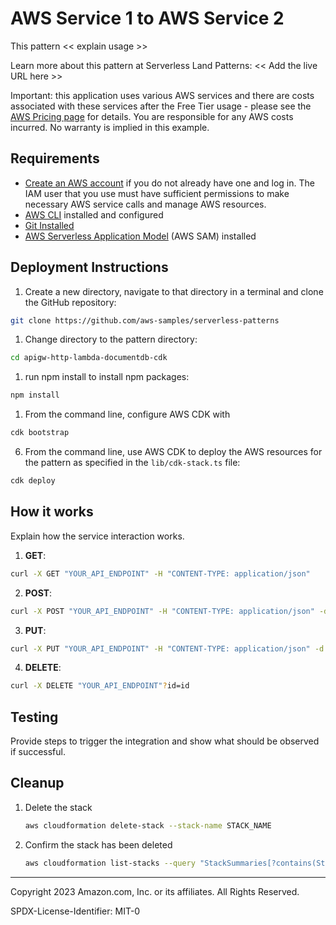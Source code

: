 # AWS Service 1 to AWS Service 2

This pattern << explain usage >>

Learn more about this pattern at Serverless Land Patterns: << Add the live URL here >>

Important: this application uses various AWS services and there are costs associated with these services after the Free Tier usage - please see the [AWS Pricing page](https://aws.amazon.com/pricing/) for details. You are responsible for any AWS costs incurred. No warranty is implied in this example.

## Requirements

* [Create an AWS account](https://portal.aws.amazon.com/gp/aws/developer/registration/index.html) if you do not already have one and log in. The IAM user that you use must have sufficient permissions to make necessary AWS service calls and manage AWS resources.
* [AWS CLI](https://docs.aws.amazon.com/cli/latest/userguide/install-cliv2.html) installed and configured
* [Git Installed](https://git-scm.com/book/en/v2/Getting-Started-Installing-Git)
* [AWS Serverless Application Model](https://docs.aws.amazon.com/serverless-application-model/latest/developerguide/serverless-sam-cli-install.html) (AWS SAM) installed

## Deployment Instructions

1. Create a new directory, navigate to that directory in a terminal and clone the GitHub repository:
```bash
git clone https://github.com/aws-samples/serverless-patterns
```
1. Change directory to the pattern directory:
```bash
cd apigw-http-lambda-documentdb-cdk
```
1. run npm install to install npm packages:
```bash
npm install
```    
1. From the command line, configure AWS CDK with
```bash
cdk bootstrap
```  
6. From the command line, use AWS CDK to deploy the AWS resources for the pattern as specified in the `lib/cdk-stack.ts` file:
```bash
cdk deploy
```
## How it works

Explain how the service interaction works.

1. **GET**:
```bash
curl -X GET "YOUR_API_ENDPOINT" -H "CONTENT-TYPE: application/json"
```
2. **POST**:
```bash
curl -X POST "YOUR_API_ENDPOINT" -H "CONTENT-TYPE: application/json" -d '{"key": "value"}'
```
3. **PUT**:
```bash
curl -X PUT "YOUR_API_ENDPOINT" -H "CONTENT-TYPE: application/json" -d '{"_id": "id", "key": "newvalue"}'
```
4. **DELETE**:
```bash
curl -X DELETE "YOUR_API_ENDPOINT"?id=id
```


## Testing

Provide steps to trigger the integration and show what should be observed if successful.

## Cleanup
 
1. Delete the stack
    ```bash
    aws cloudformation delete-stack --stack-name STACK_NAME
    ```
1. Confirm the stack has been deleted
    ```bash
    aws cloudformation list-stacks --query "StackSummaries[?contains(StackName,'STACK_NAME')].StackStatus"
    ```
----
Copyright 2023 Amazon.com, Inc. or its affiliates. All Rights Reserved.

SPDX-License-Identifier: MIT-0